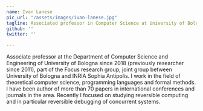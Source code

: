 ```yaml
---
name: Ivan Lanese
pic_url: "/assets/images/ivan-lanese.jpg"
tagline: Associated professor in Computer Science at University of Bologna/INRIA
github: ''
twitter: ''

---
```

Associate professor at the Department of Computer Science and Engineering of University of Bologna since 2018 (previously researcher since 2011), part of the Focus research group, joint group between University of Bologna and INRIA Sophia Antipolis. I work in the field of theoretical computer science, programming languages and formal methods. I have been author of more than 70 papers in international conferences and journals in the area. Recently I focused on studying reversible computing and in particular reversible debugging of concurrent systems.